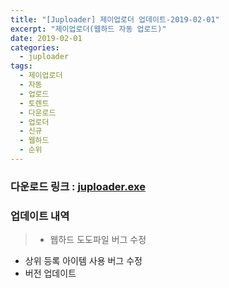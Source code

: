 ```yaml
---
title: "[Juploader] 제이업로더 업데이트-2019-02-01"
excerpt: "제이업로더(웹하드 자동 업로드)"
date: 2019-02-01
categories:
  - juploader
tags:
  - 제이업로더
  - 자동
  - 업로드
  - 토렌트
  - 다운로드
  - 업로더
  - 신규
  - 웹하드
  - 순위
---
```

### 다운로드 링크 : [juploader.exe](http://34.73.229.249/download/jloader)

### 업데이트 내역
>- 웹하드 도도파일 버그 수정
- 상위 등록 아이템 사용 버그 수정
- 버전 업데이트